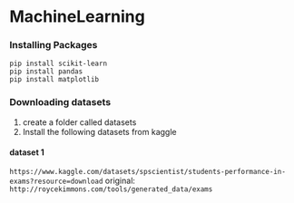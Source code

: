 # MachineLearning

### Installing Packages
```
pip install scikit-learn
pip install pandas
pip install matplotlib
```

### Downloading datasets
1. create a folder called datasets
2. Install the following datasets from kaggle

#### dataset 1
```https://www.kaggle.com/datasets/spscientist/students-performance-in-exams?resource=download```
original: ```http://roycekimmons.com/tools/generated_data/exams```